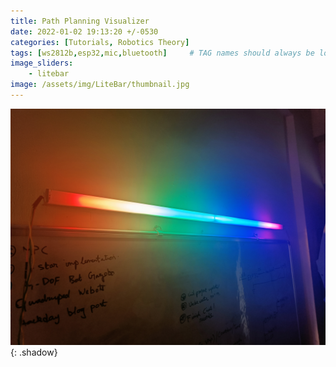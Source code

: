 ```yaml
---
title: Path Planning Visualizer
date: 2022-01-02 19:13:20 +/-0530
categories: [Tutorials, Robotics Theory]
tags: [ws2812b,esp32,mic,bluetooth]     # TAG names should always be lowercase
image_sliders:
    - litebar
image: /assets/img/LiteBar/thumbnail.jpg
---
```

![Image1](/assets/img/LiteBar/closeup.jpg){: .shadow}

